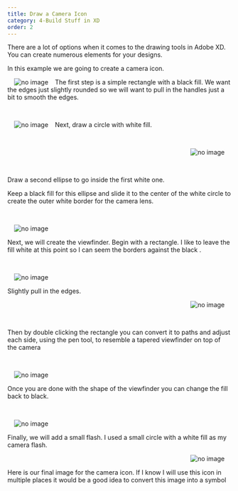 ```yaml
---
title: Draw a Camera Icon
category: 4-Build Stuff in XD
order: 2
---
```


There are a lot of options when it comes to the drawing tools in Adobe XD. You can create numerous elements for your designs.

In this example we are going to create a camera icon.

 <img style="padding: 0px 15px;float:left;" src="https://iwilfried.github.io/Adobe-XD-eBook/images/XD-Camera-01.png" alt="no image"/>  
 The first step is a simple rectangle with a black fill. We want the edges just slightly rounded so we will want to pull in the handles just a bit to smooth the edges.  

&nbsp;   

<img style="padding: 0px 15px;float:left;" src="https://iwilfried.github.io/Adobe-XD-eBook/images/XD-Camera-02.png" alt="no image"/>  

Next, draw a circle with white fill.

&nbsp;   

<img style="padding: 0px 15px;float:right;" src="https://iwilfried.github.io/Adobe-XD-eBook/images/XD-Camera-03.png" alt="no image"/>  

&nbsp;   

&nbsp;   

Draw a second ellipse to go inside the first white one. 


Keep a black fill for this ellipse and slide it to the center of the white circle to create the outer white border for the camera lens.


&nbsp;   

<img style="padding: 0px 15px;float:left;" src="https://iwilfried.github.io/Adobe-XD-eBook/images/XD-Camera-04.png" alt="no image"/>  

&nbsp;   

Next, we will create the viewfinder. Begin with a rectangle. I like to leave the fill white at this point so I can seem the borders against the black .

&nbsp;   

<img style="padding: 0px 15px;float:left;" src="https://iwilfried.github.io/Adobe-XD-eBook/images/XD-Camera-05.png" alt="no image"/>  

&nbsp;   

Slightly pull in the edges. 
  
<img style="padding: 0px 15px;float:right;" src="https://iwilfried.github.io/Adobe-XD-eBook/images/XD-Camera-06.png" alt="no image"/>   

&nbsp;   

&nbsp;   

Then by double clicking the rectangle you can convert it to paths and adjust each side, using the pen tool, to resemble a tapered viewfinder on top of the camera

&nbsp;   

<img style="padding: 0px 15px;float:left;" src="https://iwilfried.github.io/Adobe-XD-eBook/images/XD-Camera-07.png" alt="no image"/>  

&nbsp;   

Once you are done with the shape of the viewfinder you can change the fill back to black.

&nbsp;   

<img style="padding: 0px 15px;float:left;" src="https://iwilfried.github.io/Adobe-XD-eBook/images/XD-Camera-08.png" alt="no image"/> 

&nbsp;   

Finally, we will add a small flash. I used a small circle with a white fill as my camera flash.  

<img style="padding: 0px 15px;float:right;" src="https://iwilfried.github.io/Adobe-XD-eBook/images/XD-Camera-09.png" alt="no image"/> 

&nbsp;   

Here is our final image for the camera icon. If I know I will use this icon in multiple places it would be a good idea to convert this image into a symbol  

&nbsp;   
